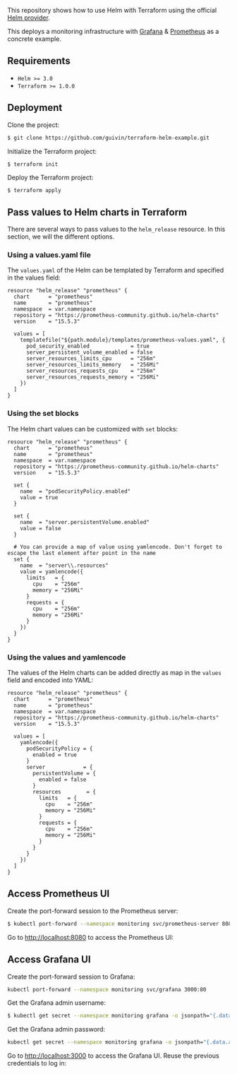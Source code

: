 
This repository shows how to use Helm with Terraform using the official [Helm provider](https://registry.terraform.io/providers/hashicorp/helm/2.4.1). 

This deploys a monitoring infrastructure with [Grafana](https://grafana.com/) & [Prometheus](https://prometheus.io/) 
as a concrete example.

## Requirements

* `Helm >= 3.0`
* `Terraform >= 1.0.0`

## Deployment

Clone the project:

```bash
$ git clone https://github.com/guivin/terraform-helm-example.git
```

Initialize the Terraform project:

```bash
$ terraform init
```

Deploy the Terraform project:

```
$ terraform apply
```

## Pass values to Helm charts in Terraform

There are several ways to pass values to the `helm_release` resource. In this section, we will the different options.


### Using a values.yaml file

The `values.yaml` of the Helm can be templated by Terraform and specified in the values field:

```hcl
resource "helm_release" "prometheus" {
  chart      = "prometheus"
  name       = "prometheus"
  namespace  = var.namespace
  repository = "https://prometheus-community.github.io/helm-charts"
  version    = "15.5.3"

  values = [
    templatefile("${path.module}/templates/prometheus-values.yaml", {
      pod_security_enabled             = true
      server_persistent_volume_enabled = false
      server_resources_limits_cpu      = "256m"
      server_resources_limits_memory   = "256Mi"
      server_resources_requests_cpu    = "256m"
      server_resources_requests_memory = "256Mi"
    })
  ]
}
```

### Using the set blocks

The Helm chart values can be customized with `set` blocks:

```hcl
resource "helm_release" "prometheus" {
  chart      = "prometheus"
  name       = "prometheus"
  namespace  = var.namespace
  repository = "https://prometheus-community.github.io/helm-charts"
  version    = "15.5.3"

  set {
    name  = "podSecurityPolicy.enabled"
    value = true
  }

  set {
    name  = "server.persistentVolume.enabled"
    value = false
  }

  # You can provide a map of value using yamlencode. Don't forget to escape the last element after point in the name
  set {
    name  = "server\\.resources"
    value = yamlencode({
      limits   = {
        cpu    = "256m"
        memory = "256Mi"
      }
      requests = {
        cpu    = "256m"
        memory = "256Mi"
      }
    })
  }
}
```

### Using the values and yamlencode

The values of the Helm charts can be added directly as map in the `values` field and encoded into YAML:
```hcl
resource "helm_release" "prometheus" {
  chart      = "prometheus"
  name       = "prometheus"
  namespace  = var.namespace
  repository = "https://prometheus-community.github.io/helm-charts"
  version    = "15.5.3"

  values = [
    yamlencode({
      podSecurityPolicy = {
        enabled = true
      }
      server            = {
        persistentVolume = {
          enabled = false
        }
        resources        = {
          limits   = {
            cpu    = "256m"
            memory = "256Mi"
          }
          requests = {
            cpu    = "256m"
            memory = "256Mi"
          }
        }
      }
    })
  ]
}
```

## Access Prometheus UI

Create the port-forward session to the Prometheus server:
```bash
$ kubectl port-forward --namespace monitoring svc/prometheus-server 8080:80
```

Go to [http://localhost:8080](http://localhost:8080) to access the Prometheus UI:



## Access Grafana UI

Create the port-forward session to Grafana:

```bash
kubectl port-forward --namespace monitoring svc/grafana 3000:80
```

Get the Grafana admin username:

```bash
$ kubectl get secret --namespace monitoring grafana -o jsonpath="{.data.admin-user}" | base64 --decode 
```

Get the Grafana admin password:

```bash
kubectl get secret --namespace monitoring grafana -o jsonpath="{.data.admin-password}" | base64 --decode
```

Go to [http://localhost:3000](http://localhost:3000) to access the Grafana UI. Reuse the previous credentials to log in:
